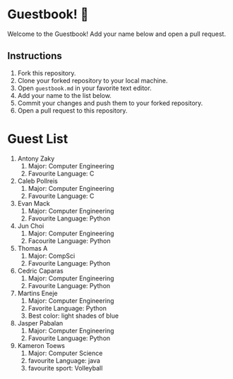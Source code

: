 # Guestbook! 📖

Welcome to the Guestbook! Add your name below and open a pull request.

## Instructions
1. Fork this repository.
2. Clone your forked repository to your local machine.
3. Open `guestbook.md` in your favorite text editor.
4. Add your name to the list below.
5. Commit your changes and push them to your forked repository.
6. Open a pull request to this repository.

# Guest List
1. Antony Zaky
	1. Major: Computer Engineering
	2. Favourite Language: C
2. Caleb Pollreis
	1. Major: Computer Engineering
	2. Favourite Language: C
3. Evan Mack
	1. Major: Computer Engineering
	2. Favourite Language: Python
4. Jun Choi
    1. Major: Computer Engineering
    2. Facourite Language: Python
5. Thomas A
	1. Major: CompSci
	2. Favourite Language: Python
6. Cedric Caparas
	1. Major: Computer Engineering
	2. Favourite Language: Python
7. Martins Eneje 
	1. Major: Computer Engineering
	2. Favorite Language: Python
	3. Best color: light shades of blue  
8. Jasper Pabalan
	1. Major: Computer Engineering
	2. Favourite Language: Python
9. Kameron Toews
	1. Major: Computer Science
	2. favourite Language: java
	3. favourite sport: Volleyball

